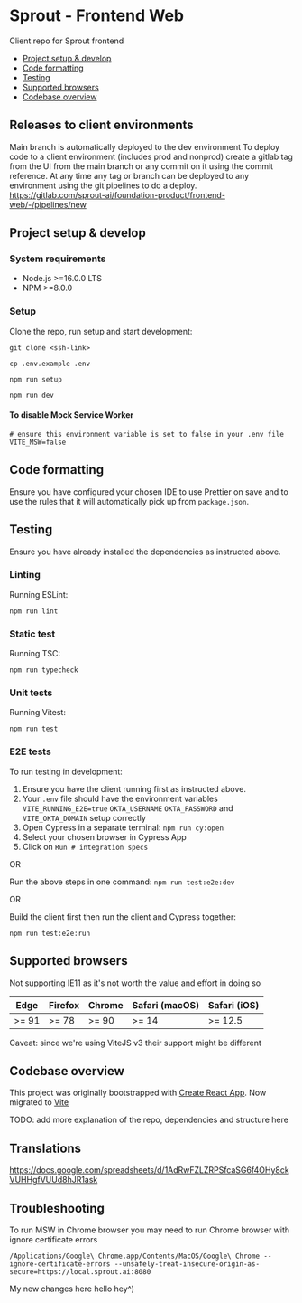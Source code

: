 # Sprout - Frontend Web

Client repo for Sprout frontend

- [Project setup & develop](#project-setup--develop)
- [Code formatting](#code-formatting)
- [Testing](#testing)
- [Supported browsers](#supported-browsers)
- [Codebase overview](#codebase-overview)

## Releases to client environments
Main branch is automatically deployed to the dev environment
To deploy code to a client environment (includes prod and nonprod) create a gitlab tag from the UI from the main branch or any commit on it using the commit reference.
At any time any tag or branch can be deployed to any environment using the git pipelines to do a deploy. https://gitlab.com/sprout-ai/foundation-product/frontend-web/-/pipelines/new

## Project setup & develop

### System requirements

- Node.js >=16.0.0 LTS
- NPM >=8.0.0

### Setup

Clone the repo, run setup and start development:

```shell
git clone <ssh-link>

cp .env.example .env

npm run setup

npm run dev
```

#### To disable Mock Service Worker
```dotenv
# ensure this environment variable is set to false in your .env file
VITE_MSW=false
```

## Code formatting

Ensure you have configured your chosen IDE to use Prettier on save and to use the rules that it will automatically
pick up from `package.json`.

## Testing

Ensure you have already installed the dependencies as instructed above.

### Linting

Running ESLint:

```shell
npm run lint
````

### Static test

Running TSC:

```shell
npm run typecheck
````

### Unit tests

Running Vitest:

```shell
npm run test
```

### E2E tests

To run testing in development:

1. Ensure you have the client running first as instructed above.
2. Your `.env` file should have the environment variables `VITE_RUNNING_E2E=true` `OKTA_USERNAME` `OKTA_PASSWORD` and `VITE_OKTA_DOMAIN` setup correctly
3. Open Cypress in a separate terminal: `npm run cy:open`
4. Select your chosen browser in Cypress App
5. Click on `Run # integration specs`

OR

Run the above steps in one command: `npm run test:e2e:dev`

OR

Build the client first then run the client and Cypress together:
```shell
npm run test:e2e:run
```

## Supported browsers

Not supporting IE11 as it's not worth the value and effort in doing so

| Edge   | Firefox | Chrome | Safari (macOS) | Safari (iOS) |
|--------|---------|--------|----------------|--------------|
| \>= 91 | \>= 78  | \>= 90 | \>= 14         | \>= 12.5     |

Caveat: since we're using ViteJS v3 their support might be different

## Codebase overview

This project was originally bootstrapped with [Create React App](https://github.com/facebook/create-react-app).
Now migrated to [Vite](https://vitejs.dev/)

TODO: add more explanation of the repo, dependencies and structure here

## Translations
https://docs.google.com/spreadsheets/d/1AdRwFZLZRPSfcaSG6f4OHy8ckVUHHgfVUUd8hJR1ask

## Troubleshooting

To run MSW in Chrome browser you may need to run Chrome browser with ignore certificate errors

```shell
/Applications/Google\ Chrome.app/Contents/MacOS/Google\ Chrome --ignore-certificate-errors --unsafely-treat-insecure-origin-as-secure=https://local.sprout.ai:8080
```

My new changes here
hello
hey^)